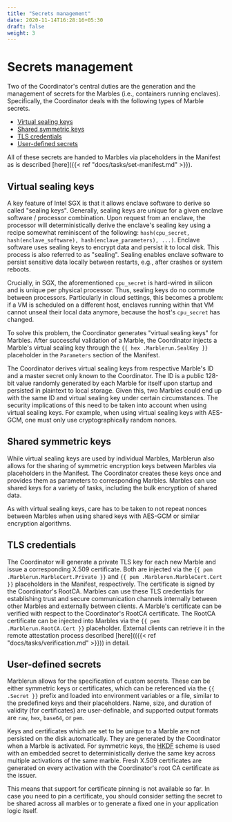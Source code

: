 ```yaml
---
title: "Secrets management"
date: 2020-11-14T16:28:16+05:30
draft: false
weight: 3
---
```


# Secrets management

Two of the Coordinator's central duties are the generation and the management of secrets for the Marbles (i.e., containers running enclaves). Specifically, the Coordinator deals with the following types of Marble secrets.

* [Virtual sealing keys](#virtual-sealing-keys)
* [Shared symmetric keys](#shared-symmetric-keys)
* [TLS credentials](#tls-credentials)
* [User-defined secrets](#user-defined-secrets)

All of these secrets are handed to Marbles via placeholders in the Manifest as is described [here]({{< ref "docs/tasks/set-manifest.md" >}}).

## Virtual sealing keys

A key feature of Intel SGX is that it allows enclave software to derive so called "sealing keys". Generally, sealing keys are unique for a given enclave software / processor combination. Upon request from an enclave, the processor will deterministically derive the enclave's sealing key using a recipe somewhat reminiscent of the following: `hash(cpu_secret, hash(enclave_software), hash(enclave_parameters), ...)`. Enclave software uses sealing keys to encrypt data and persist it to local disk. This process is also referred to as "sealing". Sealing enables enclave software to persist sensitive data locally between restarts, e.g., after crashes or system reboots.

Crucially, in SGX, the aforementioned `cpu_secret` is hard-wired in silicon and is unique per physical processor. Thus, sealing keys do no commute between processors. Particularly in cloud settings, this becomes a problem: if a VM is scheduled on a different host, enclaves running within that VM cannot unseal their local data anymore, because the host's `cpu_secret` has changed.

To solve this problem, the Coordinator generates "virtual sealing keys" for Marbles. After successful validation of a Marble, the Coordinator injects a Marble's virtual sealing key through the `{{ hex .Marblerun.SealKey }}` placeholder in the `Parameters` section of the Manifest.

The Coordinator derives virtual sealing keys from respective Marble's ID and a master secret only known to the Coordinator. The ID is a public 128-bit value randomly generated by each Marble for itself upon startup and persisted in plaintext to local storage. Given this, two Marbles could end up with the same ID and virtual sealing key under certain circumstances. The security implications of this need to be taken into account when using virtual sealing keys. For example, when using virtual sealing keys with AES-GCM, one must only use cryptographically random nonces.

## Shared symmetric keys

While virtual sealing keys are used by individual Marbles, Marblerun also allows for the sharing of symmetric encryption keys between Marbles via placeholders in the Manifest. The Coordinator creates these keys once and provides them as parameters to corresponding Marbles. Marbles can use shared keys for a variety of tasks, including the bulk encryption of shared data.

As with virtual sealing keys, care has to be taken to not repeat nonces between Marbles when using shared keys with AES-GCM or similar encryption algorithms.

## TLS credentials

The Coordinator will generate a private TLS key for each new Marble and issue a corresponding X.509 certificate. Both are injected via the `{{ pem .Marblerun.MarbleCert.Private }}` and `{{ pem .Marblerun.MarbleCert.Cert }}` placeholders in the Manifest, respectively. The certificate is signed by the Coordinator's RootCA. Marbles can use these TLS credentials for establishing trust and secure communication channels internally between other Marbles and externally between clients. A Marble's certificate can be verified with respect to the Coordinator's RootCA certificate. The RootCA certificate can be injected into Marbles via the  `{{ pem .Marblerun.RootCA.Cert }}` placeholder. External clients can retrieve it in the remote attestation process described [here](({{< ref "docs/tasks/verification.md" >}})) in detail.

## User-defined secrets
Marblerun allows for the specification of custom secrets.  These can be either symmetric keys or certificates, which can be referenced via the `{{ .Secret }}` prefix and loaded into environment variables or a file, similar to the predefined keys and their placeholders. Name, size, and duration of validity (for certificates) are user-definable, and supported output formats are `raw`, `hex`, `base64`, or `pem`.

Keys and certificates which are set to be unique to a Marble are not persisted on the disk automatically. They are generated by the Coordinator when a Marble is activated. For symmetric keys, the [HKDF](https://tools.ietf.org/html/rfc5869) scheme is used with an embedded secret to deterministically derive the same key across multiple activations of the same marble. Fresh X.509 certificates are generated on every activation with the Coordinator's root CA certificate as the issuer. 

This means that support for certificate pinning is not available so far. In case you need to pin a certificate, you should consider setting the secret to be shared across all marbles or to generate a fixed one in your application logic itself.
